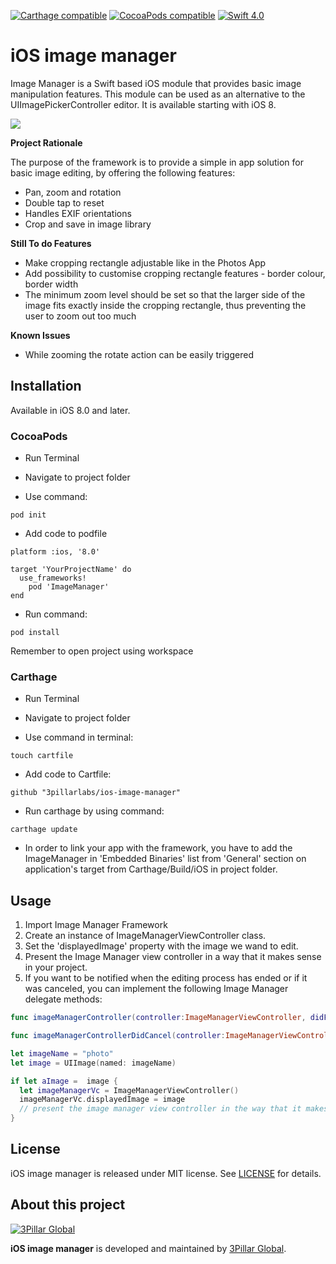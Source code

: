 [![Carthage compatible](https://img.shields.io/badge/Carthage-Compatible-4BC51D.svg?style=flat)](https://github.com/Carthage/Carthage)
[![CocoaPods compatible](https://img.shields.io/badge/CocoaPods-Compatible-4BC51D.svg?style=flat)](https://github.com/CocoaPods/CocoaPods)
[![Swift 4.0](https://img.shields.io/badge/Swift-Compatible-orange.svg)](https://swift.org)

# iOS image manager
Image Manager is a Swift based iOS module that provides basic image manipulation features. This module can be used as an alternative to the UIImagePickerController editor. It is available starting with iOS 8.

![](screenshots/demoImageManagerFramework.gif)

**Project Rationale**

The purpose of the framework is to provide a simple in app solution for basic image editing, by offering the following features:

*	Pan, zoom and rotation
*	Double tap to reset
*	Handles EXIF orientations
*	Crop and save in image library

**Still To do Features**

* Make cropping rectangle adjustable like in the Photos App
* Add possibility to customise cropping rectangle features - border colour, border width
* The minimum zoom level should be set so that the larger side of the image fits exactly inside the cropping rectangle, thus preventing the user to zoom out too much

**Known Issues**

* While zooming the rotate action can be easily triggered

## Installation


Available in iOS 8.0 and later.

### CocoaPods

- Run Terminal

- Navigate to project folder

- Use command:

```
pod init
```

- Add code to podfile

```
platform :ios, '8.0'

target 'YourProjectName' do
  use_frameworks!
    pod 'ImageManager'
end
```

- Run command:

```
pod install
```

Remember to open project using workspace

### Carthage

- Run Terminal

- Navigate to project folder

- Use command in terminal:
```
touch cartfile
```

- Add code to Cartfile:

```
github "3pillarlabs/ios-image-manager"
```

- Run carthage by using command:

```
carthage update
```
- In order to link your app with the framework, you have to add the ImageManager in 'Embedded Binaries' list from 'General' section on application's target from Carthage/Build/iOS in project folder.

## Usage
1. Import Image Manager Framework
2. Create an instance of ImageManagerViewController class.
3. Set the 'displayedImage' property with the image we wand to edit.
4. Present the Image Manager view controller in a way that it makes sense in your project.
5. If you want to be notified when the editing process has ended or if it was canceled, you can implement the following Image Manager delegate methods:

```swift
func imageManagerController(controller:ImageManagerViewController, didFinishEditingImage image: UIImage)

func imageManagerControllerDidCancel(controller:ImageManagerViewController)
```

```swift
let imageName = "photo"
let image = UIImage(named: imageName)

if let aImage =  image {
  let imageManagerVc = ImageManagerViewController()
  imageManagerVc.displayedImage = image
  // present the image manager view controller in the way that it makes sense in your application
}
```

## License

iOS image manager  is released under MIT license. See [LICENSE](LICENSE) for details.  

## About this project

[![3Pillar Global](https://www.3pillarglobal.com/wp-content/themes/base/library/images/logo_3pg.png)](http://www.3pillarglobal.com/)

**iOS image manager** is developed and maintained by [3Pillar Global](http://www.3pillarglobal.com/).
